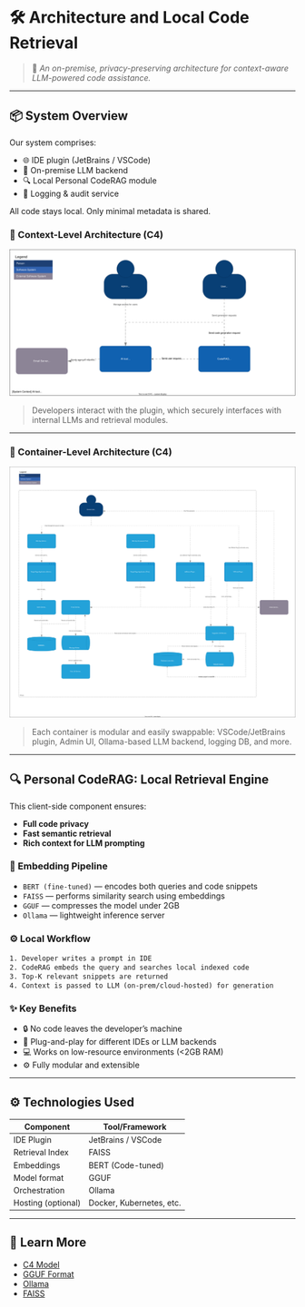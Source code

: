 # 🛠️ Architecture and Local Code Retrieval

> 🔐 *An on-premise, privacy-preserving architecture for context-aware LLM-powered code assistance.*

---

## 📦 System Overview

Our system comprises:

* 🌐 IDE plugin (JetBrains / VSCode)
* 🧠 On-premise LLM backend
* 🔍 Local Personal CodeRAG module
* 🩵 Logging & audit service

All code stays local. Only minimal metadata is shared.

### 🔹 Context-Level Architecture (C4)

![Context Level Diagram](./figures/Context_lvl.svg)

> Developers interact with the plugin, which securely interfaces with internal LLMs and retrieval modules.

---

### 🔹 Container-Level Architecture (C4)

![Container Level Diagram](./figures/Container_lvl.svg)

> Each container is modular and easily swappable: VSCode/JetBrains plugin, Admin UI, Ollama-based LLM backend, logging DB, and more.

---

## 🔍 Personal CodeRAG: Local Retrieval Engine

This client-side component ensures:

* **Full code privacy**
* **Fast semantic retrieval**
* **Rich context for LLM prompting**

### 🧠 Embedding Pipeline

* `BERT (fine-tuned)` — encodes both queries and code snippets
* `FAISS` — performs similarity search using embeddings
* `GGUF` — compresses the model under 2GB
* `Ollama` — lightweight inference server

### ⚙️ Local Workflow

```
1. Developer writes a prompt in IDE
2. CodeRAG embeds the query and searches local indexed code
3. Top-K relevant snippets are returned
4. Context is passed to LLM (on-prem/cloud-hosted) for generation
```

### ✨ Key Benefits

* 🔒 No code leaves the developer’s machine
* 🧹 Plug-and-play for different IDEs or LLM backends
* 💻 Works on low-resource environments (<2GB RAM)
* ⚙️ Fully modular and extensible

---

## ⚙️ Technologies Used

| Component          | Tool/Framework           |
| ------------------ | ------------------------ |
| IDE Plugin         | JetBrains / VSCode       |
| Retrieval Index    | FAISS                    |
| Embeddings         | BERT (Code-tuned)        |
| Model format       | GGUF                     |
| Orchestration      | Ollama                   |
| Hosting (optional) | Docker, Kubernetes, etc. |

---

## 🧠 Learn More

* [C4 Model](https://c4model.com/)
* [GGUF Format](https://github.com/ggerganov/ggml)
* [Ollama](https://ollama.com/)
* [FAISS](https://github.com/facebookresearch/faiss)

